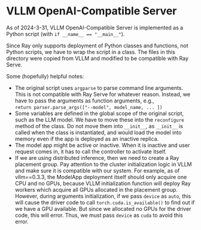 # VLLM OpenAI-Compatible Server

As of 2024-3-31, VLLM OpenAI-Compatible Server is implemented as a Python script (with `if __name__ == "__main__"`).

Since Ray only supports deployment of Python classes and functions, not Python scripts, we have to wrap the script in a class. The files in this directory were copied from VLLM and modified to be compatible with Ray Serve.

Some (hopefully) helpful notes:

- The original script uses `argparse` to parse command line arguments. This is not compatible with Ray Serve for whatever reason. Instead, we have to pass the arguments as function arguments, e.g.,  
  `return parser.parse_args(["--model", model_name, ... ])`
- Some variables are defined in the global scope of the original script, such as the LLM model. We have to move these into the `reconfigure` method of the class. Do not move them into `__init__`, as `__init__` is called when the class is instantiated, and would load the model into memory even if the app is deployed as an inactive replica.
- The model app might be active or inactive. When it is inactive and user request comes in, it has to call the controller to activate itself.
- If we are using distributed inference, then we need to create a Ray placement group. Pay attention to the cluster initialization logic in VLLM and make sure it is compatible with our system. For example, as of vllm==0.3.3, the ModelApp deployment itself should only acquire one CPU and no GPUs, because VLLM initialization function will deploy Ray workers which acquire all GPUs allocated in the placement group. However, during arguments initialization, if we pass `device` as `auto`, this will cause the driver code to call `torch.cuda.is_available()` to find out if we have a GPU available. But since we allocated no GPUs for the driver code, this will error. Thus, we must pass `device` as `cuda` to avoid this error.
